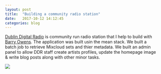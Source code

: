 ```yaml
---
layout: post
title:  "Building a community radio station"
date:   2017-10-12 14:12:45
categories: blog
---
```


[Dublin Digital Radio](https://listen.dublindigitalradio.com/) is community run radio station that I help to build with [Barry Owens](http://www.barryowens.net/). The application was built usin the mean stack. We built a batch job to retrieve Mixcloud sets and thier metadata. We built an admin panel to allow DDR staff create artists profiles, update the homepage image & write blog posts along with other minor tasks.

<div class="honeycombpic-short">
<img src="https://github.com/bawn92/bawn92.github.io/blob/master/assets/img/DDR720.gif?raw=true"/>
</div>
